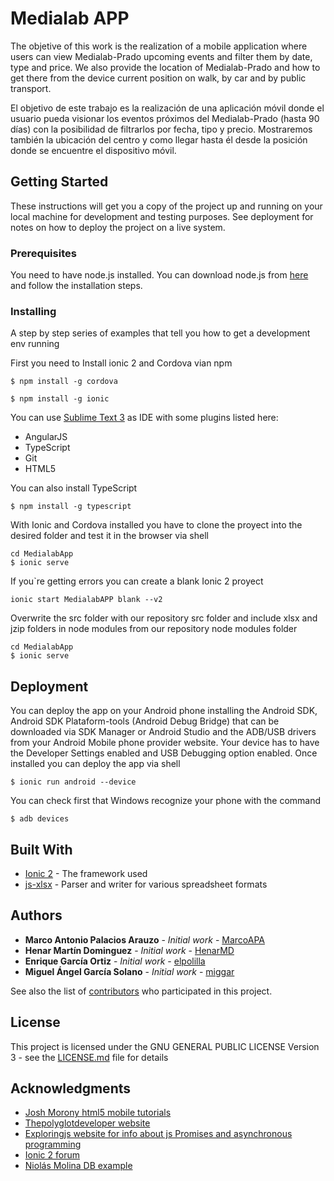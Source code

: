 # Medialab APP

The objetive of this work is the realization of a mobile application where users can view Medialab-Prado upcoming events and filter them by date, type and price. We also provide the location of Medialab-Prado and how to get there from the device current position on walk, by car and by public transport. 

El objetivo de este trabajo es la realización de una aplicación móvil donde el usuario pueda visionar los eventos próximos del Medialab-Prado (hasta 90 días) con la posibilidad de filtrarlos por fecha, tipo y precio. Mostraremos también la ubicación del centro y como llegar hasta él desde la posición donde se encuentre el dispositivo móvil.

## Getting Started

These instructions will get you a copy of the project up and running on your local machine for development and testing purposes. See deployment for notes on how to deploy the project on a live system.

### Prerequisites

You need to have node.js installed. You can download node.js from [here](https://nodejs.org/en/) and follow the installation steps.

### Installing

A step by step series of examples that tell you how to get a development env running

First you need to Install ionic 2 and Cordova vian npm

```
$ npm install -g cordova
```
```
$ npm install -g ionic
```

You can use [Sublime Text 3](https://www.sublimetext.com/3) as IDE with some plugins listed here:
* AngularJS
* TypeScript
* Git
* HTML5

You can also install TypeScript

```
$ npm install -g typescript
```

With Ionic and Cordova installed you have to clone the proyect into the desired folder and test it in the browser via shell

```
cd MedialabApp
$ ionic serve
```

If you`re getting errors you can create a blank Ionic 2 proyect 

```
ionic start MedialabAPP blank --v2
```
Overwrite the src folder with our repository src folder and include xlsx and jzip folders in node modules from our repository node modules folder
```
cd MedialabApp
$ ionic serve
```
## Deployment

You can deploy the app on your Android phone installing the Android SDK,  Android SDK Plataform-tools (Android Debug Bridge) that can be downloaded via SDK Manager or Android Studio and the ADB/USB drivers from your Android Mobile phone provider website.
Your device has to have the Developer Settings enabled and USB Debugging option enabled.
Once installed you can deploy the app via shell

```
$ ionic run android --device
```
You can check first that Windows recognize your phone with the command

```
$ adb devices
```

## Built With

* [Ionic 2](http://ionicframework.com/docs/) - The framework used
* [js-xlsx](https://github.com/SheetJS/js-xlsx) - Parser and writer for various spreadsheet formats

## Authors

* **Marco Antonio Palacios Arauzo** - *Initial work* - [MarcoAPA](https://github.com/MarcoAPA)
* **Henar Martín Dominguez** - *Initial work* - [HenarMD](https://github.com/HenarMD)
* **Enrique García Ortiz** - *Initial work* - [elpolilla](https://github.com/elpolilla)
* **Miguel Ángel García Solano** - *Initial work* - [miggar](https://github.com/miggar)

See also the list of [contributors](https://github.com/your/project/contributors) who participated in this project.

## License

This project is licensed under the GNU GENERAL PUBLIC LICENSE Version 3 - see the [LICENSE.md](LICENSE.md) file for details

## Acknowledgments

* [Josh Morony html5 mobile tutorials](https://www.joshmorony.com/)
* [Thepolyglotdeveloper website](https://www.thepolyglotdeveloper.com/2016/06/working-shared-providers-ionic-2-mobile-app/)
* [Exploringjs website for info about js Promises and asynchronous programming](http://exploringjs.com/es6/ch_promises.html)
* [Ionic 2 forum](https://forum.ionicframework.com/?utm_source=framework&utm_medium=navbar&utm_campaign=forum%20CTA)
* [Niolás Molina DB example](https://www.ion-book.com/blog/ionic2/sqlite-and-ionic-2/)

